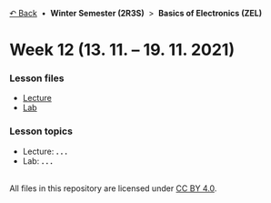 [&#8630; Back](../) &nbsp;&#8226;&nbsp; **Winter Semester (2R3S)** &nbsp;>&nbsp; **Basics of Electronics (ZEL)**


# Week 12 (13. 11. – 19. 11. 2021)


### Lesson files

- [Lecture](./01_Lecture)
- [Lab](./02_Lab)


### Lesson topics

- Lecture: **. . .**
- Lab: **. . .**


<br/>All files in this repository are licensed under [CC BY 4.0](http://creativecommons.org/licenses/by/4.0/).
